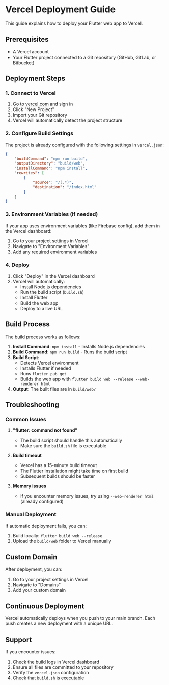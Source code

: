 # Vercel Deployment Guide

This guide explains how to deploy your Flutter web app to Vercel.

## Prerequisites

- A Vercel account
- Your Flutter project connected to a Git repository (GitHub, GitLab, or Bitbucket)

## Deployment Steps

### 1. Connect to Vercel

1. Go to [vercel.com](https://vercel.com) and sign in
2. Click "New Project"
3. Import your Git repository
4. Vercel will automatically detect the project structure

### 2. Configure Build Settings

The project is already configured with the following settings in `vercel.json`:

```json
{
    "buildCommand": "npm run build",
    "outputDirectory": "build/web",
    "installCommand": "npm install",
    "rewrites": [
        {
            "source": "/(.*)",
            "destination": "/index.html"
        }
    ]
}
```

### 3. Environment Variables (if needed)

If your app uses environment variables (like Firebase config), add them in the Vercel dashboard:

1. Go to your project settings in Vercel
2. Navigate to "Environment Variables"
3. Add any required environment variables

### 4. Deploy

1. Click "Deploy" in the Vercel dashboard
2. Vercel will automatically:
   - Install Node.js dependencies
   - Run the build script (`build.sh`)
   - Install Flutter
   - Build the web app
   - Deploy to a live URL

## Build Process

The build process works as follows:

1. **Install Command**: `npm install` - Installs Node.js dependencies
2. **Build Command**: `npm run build` - Runs the build script
3. **Build Script**: 
   - Detects Vercel environment
   - Installs Flutter if needed
   - Runs `flutter pub get`
   - Builds the web app with `flutter build web --release --web-renderer html`
4. **Output**: The built files are in `build/web/`

## Troubleshooting

### Common Issues

1. **"flutter: command not found"**
   - The build script should handle this automatically
   - Make sure the `build.sh` file is executable

2. **Build timeout**
   - Vercel has a 15-minute build timeout
   - The Flutter installation might take time on first build
   - Subsequent builds should be faster

3. **Memory issues**
   - If you encounter memory issues, try using `--web-renderer html` (already configured)

### Manual Deployment

If automatic deployment fails, you can:

1. Build locally: `flutter build web --release`
2. Upload the `build/web` folder to Vercel manually

## Custom Domain

After deployment, you can:

1. Go to your project settings in Vercel
2. Navigate to "Domains"
3. Add your custom domain

## Continuous Deployment

Vercel automatically deploys when you push to your main branch. Each push creates a new deployment with a unique URL.

## Support

If you encounter issues:

1. Check the build logs in Vercel dashboard
2. Ensure all files are committed to your repository
3. Verify the `vercel.json` configuration
4. Check that `build.sh` is executable 